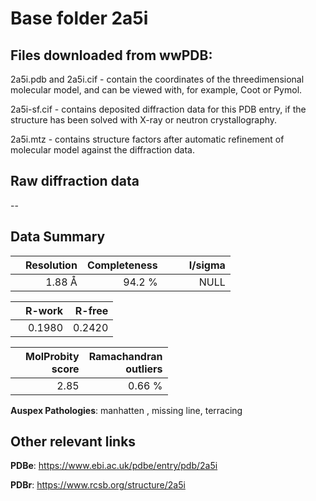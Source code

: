 # Base folder 2a5i

## Files downloaded from wwPDB:

2a5i.pdb and 2a5i.cif - contain the coordinates of the threedimensional molecular model, and can be viewed with, for example, Coot or Pymol.

2a5i-sf.cif - contains deposited diffraction data for this PDB entry, if the structure has been solved with X-ray or neutron crystallography.

2a5i.mtz - contains structure factors after automatic refinement of molecular model against the diffraction data.

## Raw diffraction data

--<br> 

## Data Summary
|   | Resolution | Completeness| I/sigma |
|---|-------------:|----------------:|--------------:|
|   |1.88 Å|94.2  %|<img width=50/>NULL |

|   | **R-work**| **R-free**   
|---|-------------:|----------------:|           
||  0.1980|  0.2420|

|   |**MolProbity<br>score**| **Ramachandran<br>outliers** 
|---|-------------:|----------------:|
||  2.85|  0.66 %|

**Auspex Pathologies**: manhatten , missing line, terracing

 

## Other relevant links 
**PDBe**:  https://www.ebi.ac.uk/pdbe/entry/pdb/2a5i
 
**PDBr**: https://www.rcsb.org/structure/2a5i 

